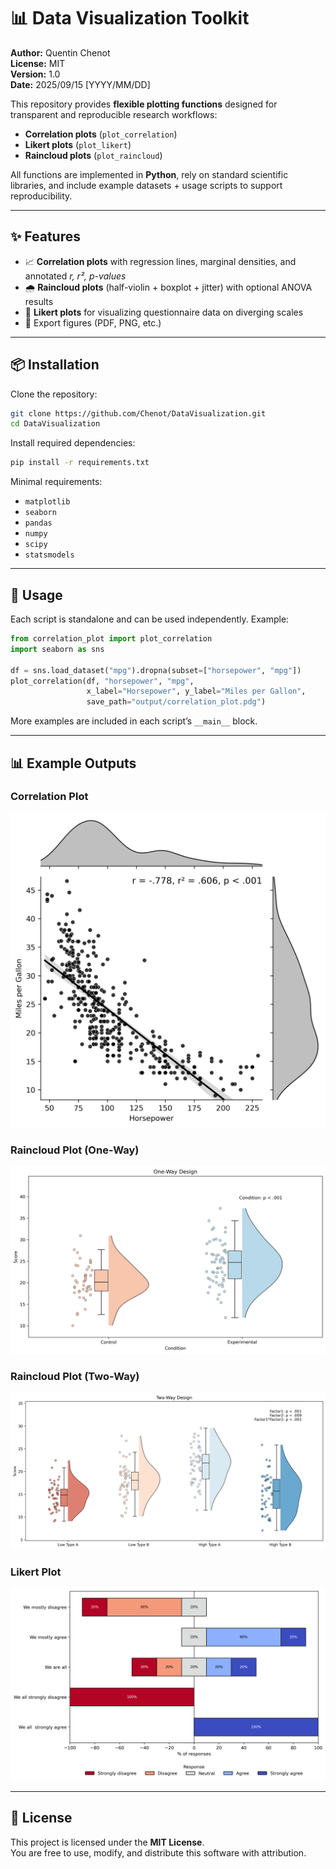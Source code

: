 # 📊 Data Visualization Toolkit

**Author:** Quentin Chenot  
**License:** MIT  
**Version:** 1.0  
**Date:** 2025/09/15 [YYYY/MM/DD]  

This repository provides **flexible plotting functions** designed for transparent and reproducible research workflows:

- **Correlation plots** (`plot_correlation`)  
- **Likert plots** (`plot_likert`)  
- **Raincloud plots** (`plot_raincloud`)  

All functions are implemented in **Python**, rely on standard scientific libraries, and include example datasets + usage scripts to support reproducibility.  

---

## ✨ Features

- 📈 **Correlation plots** with regression lines, marginal densities, and annotated *r, r², p-values*  
- 🌧 **Raincloud plots** (half-violin + boxplot + jitter) with optional ANOVA results 
- 📝 **Likert plots** for visualizing questionnaire data on diverging scales  
- 💾 Export figures (PDF, PNG, etc.)
---

## 📦 Installation

Clone the repository:

```bash
git clone https://github.com/Chenot/DataVisualization.git
cd DataVisualization
```

Install required dependencies:

```bash
pip install -r requirements.txt
```

Minimal requirements:
- `matplotlib`
- `seaborn`
- `pandas`
- `numpy`
- `scipy`
- `statsmodels`

---

## 🚀 Usage

Each script is standalone and can be used independently. Example:

```python
from correlation_plot import plot_correlation
import seaborn as sns

df = sns.load_dataset("mpg").dropna(subset=["horsepower", "mpg"])
plot_correlation(df, "horsepower", "mpg",
                 x_label="Horsepower", y_label="Miles per Gallon",
                 save_path="output/correlation_plot.pdg")
```

More examples are included in each script’s `__main__` block.

---

## 📊 Example Outputs

### Correlation Plot
![Correlation Plot](output/correlation_plot.png)

### Raincloud Plot (One-Way)
![Raincloud One-Way](output/raincloud_plot_1way.png)

### Raincloud Plot (Two-Way)
![Raincloud Two-Way](output/raincloud_plot_2way.png)

### Likert Plot
![Likert Plot](output/likert_plot.png)

---

## 📜 License

This project is licensed under the **MIT License**.  
You are free to use, modify, and distribute this software with attribution.  
